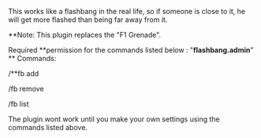 This works like a flashbang in the real life, so if someone is close to it, he will get more flashed than being far away from it.

**Note: This plugin replaces the "F1 Grenade".


Required **permission for the commands listed below : "**flashbang.admin**"
**
Commands:

/**fb add <Duration> <Radius> <Power>

/fb remove <ID>

/fb list


The plugin wont work until you make your own settings using the commands listed above.